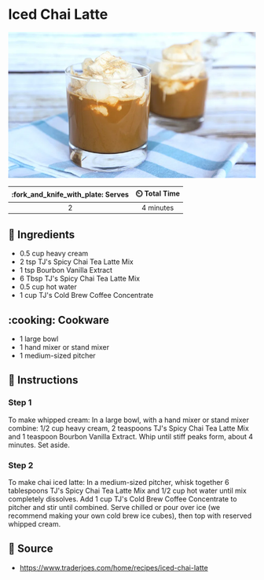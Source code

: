 # Iced Chai Latte

![Iced Chai Latte](../assets/images/iced-chai-latte.png)

| :fork_and_knife_with_plate: Serves | :timer_clock: Total Time |
|:----------------------------------:|:-----------------------: |
| 2 | 4 minutes |

## :salt: Ingredients

- 0.5 cup heavy cream
- 2 tsp TJ's Spicy Chai Tea Latte Mix
- 1 tsp Bourbon Vanilla Extract
- 6 Tbsp TJ's Spicy Chai Tea Latte Mix
- 0.5 cup hot water
- 1 cup TJ's Cold Brew Coffee Concentrate

## :cooking: Cookware

- 1 large bowl
- 1 hand mixer or stand mixer
- 1 medium-sized pitcher

## :pencil: Instructions

### Step 1

To make whipped cream: In a large bowl, with a hand mixer or stand mixer combine: 1/2 cup heavy cream, 2 teaspoons TJ's
Spicy Chai Tea Latte Mix and 1 teaspoon Bourbon Vanilla Extract. Whip until stiff peaks form, about 4 minutes. Set
aside.

### Step 2

To make chai iced latte: In a medium-sized pitcher, whisk together 6 tablespoons TJ's Spicy Chai Tea Latte Mix and 1/2
cup hot water until mix completely dissolves. Add 1 cup TJ's Cold Brew Coffee Concentrate to pitcher and stir until
combined. Serve chilled or pour over ice (we recommend making your own cold brew ice cubes), then top with reserved
whipped cream.

## :link: Source

- <https://www.traderjoes.com/home/recipes/iced-chai-latte>
